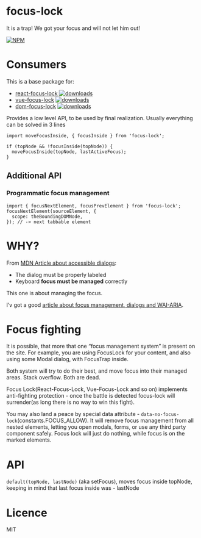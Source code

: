 focus-lock
==========

It is a trap! We got your focus and will not let him out!

[![NPM](https://nodei.co/npm/focus-lock.png?downloads=true&stars=true)](https://nodei.co/npm/react-focus-lock/)

Consumers
=========

This is a base package for:

-   [react-focus-lock](https://github.com/theKashey/react-focus-lock) [![downloads](https://badgen.net/npm/dm/react-focus-lock)](https://www.npmtrends.com/react-focus-lock)
-   [vue-focus-lock](https://github.com/theKashey/vue-focus-lock) [![downloads](https://badgen.net/npm/dm/vue-focus-lock)](https://www.npmtrends.com/vue-focus-lock)
-   [dom-focus-lock](https://github.com/theKashey/dom-focus-lock) [![downloads](https://badgen.net/npm/dm/dom-focus-lock)](https://www.npmtrends.com/dom-focus-lock)

Provides a low level API, to be used by final realization. Usually everything can be solved in 3 lines

    import moveFocusInside, { focusInside } from 'focus-lock';

    if (topNode && !focusInside(topNode)) {
      moveFocusInside(topNode, lastActiveFocus);
    }

Additional API
--------------

### Programmatic focus management

    import { focusNextElement, focusPrevElement } from 'focus-lock';
    focusNextElement(sourceElement, {
      scope: theBoundingDOMNode,
    }); // -> next tabbable element

WHY?
====

From [MDN Article about accessible dialogs](https://developer.mozilla.org/en-US/docs/Web/Accessibility/ARIA/ARIA_Techniques/Using_the_dialog_role):

-   The dialog must be properly labeled
-   Keyboard **focus must be managed** correctly

This one is about managing the focus.

I’v got a good [article about focus management, dialogs and WAI-ARIA](https://medium.com/@antonkorzunov/its-a-focus-trap-699a04d66fb5).

Focus fighting
==============

It is possible, that more that one “focus management system” is present on the site. For example, you are using FocusLock for your content, and also using some Modal dialog, with FocusTrap inside.

Both system will try to do their best, and move focus into their managed areas. Stack overflow. Both are dead.

Focus Lock(React-Focus-Lock, Vue-Focus-Lock and so on) implements anti-fighting protection - once the battle is detected focus-lock will surrender(as long there is no way to win this fight).

You may also land a peace by special data attribute - `data-no-focus-lock`(constants.FOCUS\_ALLOW). It will remove focus management from all nested elements, letting you open modals, forms, or use any third party component safely. Focus lock will just do nothing, while focus is on the marked elements.

API
===

`default(topNode, lastNode)` (aka setFocus), moves focus inside topNode, keeping in mind that last focus inside was - lastNode

Licence
=======

MIT
